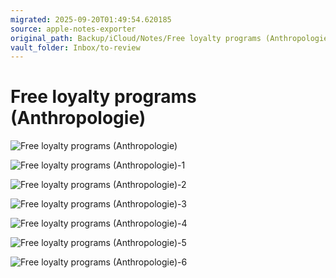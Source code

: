 ```yaml
---
migrated: 2025-09-20T01:49:54.620185
source: apple-notes-exporter
original_path: Backup/iCloud/Notes/Free loyalty programs (Anthropologie).md
vault_folder: Inbox/to-review
---
```

# Free loyalty programs (Anthropologie)
![Free loyalty programs (Anthropologie)](images/Free%20loyalty%20programs%20(Anthropologie).jpeg)

![Free loyalty programs (Anthropologie)-1](images/Free%20loyalty%20programs%20(Anthropologie)-1.jpeg)

![Free loyalty programs (Anthropologie)-2](images/Free%20loyalty%20programs%20(Anthropologie)-2.jpeg)

![Free loyalty programs (Anthropologie)-3](images/Free%20loyalty%20programs%20(Anthropologie)-3.jpeg)

![Free loyalty programs (Anthropologie)-4](images/Free%20loyalty%20programs%20(Anthropologie)-4.jpeg)

![Free loyalty programs (Anthropologie)-5](images/Free%20loyalty%20programs%20(Anthropologie)-5.jpeg)

![Free loyalty programs (Anthropologie)-6](images/Free%20loyalty%20programs%20(Anthropologie)-6.jpeg)

